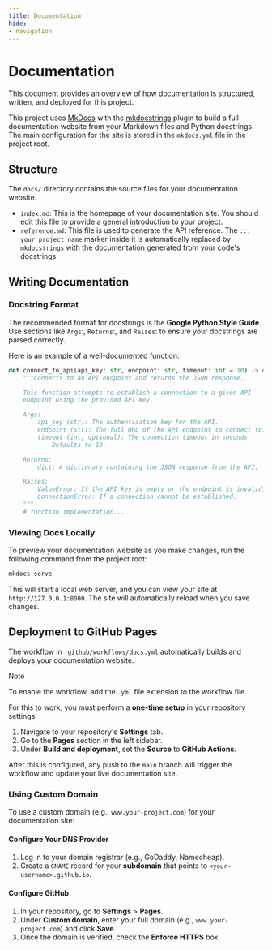 ```yaml
---
title: Documentation
hide:
- navigation
---
```


# Documentation

This document provides an overview of how documentation is structured, written, and deployed for this project.

This project uses [MkDocs](https://github.com/mkdocs/mkdocs) with the [mkdocstrings](https://github.com/mkdocstrings/mkdocstrings?tab=coc-ov-file) plugin to build a full documentation website from your Markdown files and Python docstrings. The main configuration for the site is stored in the `mkdocs.yml` file in the project root.

## Structure
The `docs/` directory contains the source files for your documentation website.
- `index.md`: This is the homepage of your documentation site. You should edit this file to provide a general introduction to your project.
- `reference.md`: This file is used to generate the API reference. The `::: your_project_name` marker inside it is automatically replaced by `mkdocstrings` with the documentation generated from your code's docstrings.

## Writing Documentation
### Docstring Format
The recommended format for docstrings is the **Google Python Style Guide**. Use sections like `Args`:, `Returns`:, and `Raises`: to ensure your docstrings are parsed correctly.

Here is an example of a well-documented function:
```python
def connect_to_api(api_key: str, endpoint: str, timeout: int = 10) -> dict:
    """Connects to an API endpoint and returns the JSON response.

    This function attempts to establish a connection to a given API
    endpoint using the provided API key.

    Args:
        api_key (str): The authentication key for the API.
        endpoint (str): The full URL of the API endpoint to connect to.
        timeout (int, optional): The connection timeout in seconds.
            Defaults to 10.

    Returns:
        dict: A dictionary containing the JSON response from the API.

    Raises:
        ValueError: If the API key is empty or the endpoint is invalid.
        ConnectionError: If a connection cannot be established.
    """
    # function implementation...
```

### Viewing Docs Locally
To preview your documentation website as you make changes, run the following command from the project root:
```bash
mkdocs serve
```

This will start a local web server, and you can view your site at `http://127.0.0.1:8000`. The site will automatically reload when you save changes.

## Deployment to GitHub Pages
The workflow in `.github/workflows/docs.yml` automatically builds and deploys your documentation website.

> [!NOTE]
> To enable the workflow, add the `.yml` file extension to the workflow file.

For this to work, you must perform a **one-time setup** in your repository settings:
1. Navigate to your repository's **Settings** tab.
2. Go to the **Pages** section in the left sidebar.
3. Under **Build and deployment**, set the **Source** to **GitHub Actions**.

After this is configured, any push to the `main` branch will trigger the workflow and update your live documentation site.

### Using Custom Domain
To use a custom domain (e.g., `www.your-project.com`) for your documentation site:

#### Configure Your DNS Provider
1. Log in to your domain registrar (e.g., GoDaddy, Namecheap).
2. Create a `CNAME` record for your **subdomain** that points to `<your-username>.github.io`.

#### Configure GitHub
1. In your repository, go to **Settings** > **Pages**.
2. Under **Custom domain**, enter your full domain (e.g., `www.your-project.com`) and click **Save**.
3. Once the domain is verified, check the **Enforce HTTPS** box.
